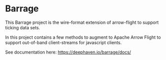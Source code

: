 # Barrage

This Barrage project is the wire-format extension of arrow-flight to support
ticking data sets.

In this project contains a few methods to augment to Apache Arrow Flight to support
out-of-band client-streams for javascript clients.

See documentation here: https://deephaven.io/barrage/docs/
